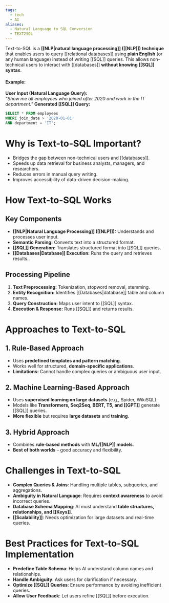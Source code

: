 ```yaml
---
tags:
  - tech
  - AI
aliases:
  - Natural Language to SQL Conversion
  - TEXT2SQL
---
```

Text-to-SQL is a **[[NLP|natural language processing]] ([[NLP]]) technique** that enables users to query [[relational databases]] using **plain English** (or any human language) instead of writing [[SQL]] queries.
This allows non-technical users to interact with [[databases]] **without knowing [[SQL]] syntax**.
#### **Example:**
**User Input (Natural Language Query):**  
_"Show me all employees who joined after 2020 and work in the IT department."_
**Generated [[SQL]] Query:**
```sql
SELECT * FROM employees 
WHERE join_date > '2020-01-01' 
AND department = 'IT';
```

# Why is Text-to-SQL Important?
- Bridges the gap between non-technical users and [[databases]].
- Speeds up data retrieval for business analysts, managers, and researchers.
- Reduces errors in manual query writing.
- Improves accessibility of data-driven decision-making.

# How Text-to-SQL Works
## Key Components
- **[[NLP|Natural Language Processing]] ([[NLP]]):** Understands and processes user input.
- **Semantic Parsing:** Converts text into a structured format.
- **[[SQL]] Generation:** Translates structured format into [[SQL]] queries.
- **[[Databases|Database]] Execution:** Runs the query and retrieves results..
## Processing Pipeline
1. **Text Preprocessing:** Tokenization, stopword removal, stemming.
2. **Entity Recognition:** Identifies [[Databases|database]] table and column names.
3. **Query Construction:** Maps user intent to [[SQL]] syntax.
4. **Execution & Response:** Runs [[SQL]] and returns results.

# Approaches to Text-to-SQL
## 1. Rule-Based Approach
- Uses **predefined templates and pattern matching**.
- Works well for structured, **domain-specific applications**.
- **Limitations:** Cannot handle complex queries or ambiguous user input.
## 2. Machine Learning-Based Approach
- Uses **supervised learning on large datasets** (e.g., Spider, WikiSQL).
- Models like **Transformers, Seq2Seq, BERT, T5, and [[GPT]]** generate [[SQL]] queries.
- **More flexible** but requires **large datasets** and **training**.
## 3. Hybrid Approach
- Combines **rule-based methods** with **ML/[[NLP]] models**.
- **Best of both worlds** – good accuracy and flexibility.
# Challenges in Text-to-SQL
- **Complex Queries & Joins**: Handling multiple tables, subqueries, and aggregations.
- **Ambiguity in Natural Language**: Requires **context awareness** to avoid incorrect queries.
- **Database Schema Mapping**: AI must understand **table structures, relationships, and [[Keys]]**.
- **[[Scalability]]**: Needs optimization for large datasets and real-time queries.
# Best Practices for Text-to-SQL Implementation
- **Predefine Table Schema**: Helps AI understand column names and relationships.
- **Handle Ambiguity**: Ask users for clarification if necessary.
- **Optimize [[SQL]] Queries**: Ensure performance by avoiding inefficient queries.
- **Allow User Feedback**: Let users refine [[SQL]] before execution.
